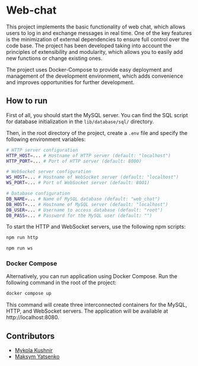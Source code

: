 # Web-chat

This project implements the basic functionality of web chat, which allows users to log in and exchange messages in real time. One of the key features is the minimization of external dependencies to ensure full control over the code base. The project has been developed taking into account the principles of extensibility and modularity, which allows you to easily add new functions or change existing ones.

The project uses Docker-Compose to provide easy deployment and management of the development environment, which adds convenience and improves opportunities for further development.

## How to run

First of all, you should start the MySQL server. You can find the SQL script for database initialization in the `lib/database/sql/` directory.

Then, in the root directory of the project, create a `.env` file and specify the following environment variables:

```bash
# HTTP server configuration
HTTP_HOST=... # Hostname of HTTP server (default: "localhost") 
HTTP_PORT=... # Port of HTTP server (default: 8000)

# WebSocket server configuration
WS_HOST=... # Hostname of WebSocket server (default: "localhost")
WS_PORT=... # Port of WebSocket server (default: 8001)

# Database configuration
DB_NAME=... # Name of MySQL database (default: "web_chat")
DB_HOST=... # Hostname of MySQL server (default: "localhost")
DB_USER=... # Username to access database (default: "root")
DB_PASS=... # Password for the MySQL user (default: "")
```

To start the HTTP and WebSocket servers, use the following npm scripts:

```bash
npm run http
```

```bash
npm run ws
```

### Docker Compose

Alternatively, you can run application using Docker Compose. Run the following command in the root of the project:

```bash
docker compose up
```

This command will create three interconnected containers for the MySQL, HTTP, and WebSocket servers. The application will be available at http://localhost:8080.

## Contributors

- [Mykola Kushnir](https://github.com/kushnirko)
- [Maksym Yatsenko](https://github.com/yatsenkoM)
